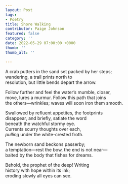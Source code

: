```yaml
---
layout: Post
tags:
- Poetry
title: Shore Walking
contributor: Paige Johnson
featured: false
category: ''
date: 2022-05-29 07:00:00 +0000
thumb: ''
thumb_alt: ''

---
```

A crab putters in the sand set packed by her steps;<br />
wandering, a trail prints north to<br />
resolution, but little bends depart the arrow.

Follow further and feel the water’s mumble, closer,<br />
move, lures a murmur. Follow this path that joins<br />
the others—wrinkles; waves will soon iron them smooth.

Swallowed by refluent appetites, the footprints<br />
disappear, and briefly, satiate the word<br />
beneath the watchful stormy eye.<br />
Currents scurry thoughts over each,<br />
_pulling_ under the white-crested froth.

The newborn sand beckons passerby;<br />
a temptation—rest the bow, the end is not near—<br />
baited by the body that fishes for dreams.

Behold, the prophet of the deep! Writing<br />
history with hope within its ink;<br />
eroding slowly all eyes can see.